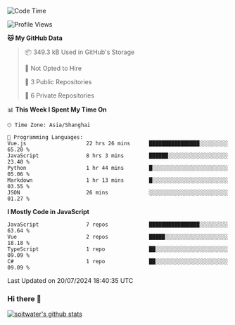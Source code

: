 <!--START_SECTION:waka-->
![Code Time](http://img.shields.io/badge/Code%20Time-3%2C761%20hrs%2049%20mins-blue)

![Profile Views](http://img.shields.io/badge/Profile%20Views-0-blue)

**🐱 My GitHub Data** 

> 📦 349.3 kB Used in GitHub's Storage 
 > 
> 🚫 Not Opted to Hire
 > 
> 📜 3 Public Repositories 
 > 
> 🔑 6 Private Repositories 
 > 
📊 **This Week I Spent My Time On** 

```text
🕑︎ Time Zone: Asia/Shanghai

💬 Programming Languages: 
Vue.js                   22 hrs 26 mins      ████████████████░░░░░░░░░   65.20 % 
JavaScript               8 hrs 3 mins        ██████░░░░░░░░░░░░░░░░░░░   23.40 % 
Python                   1 hr 44 mins        █░░░░░░░░░░░░░░░░░░░░░░░░   05.06 % 
Markdown                 1 hr 13 mins        █░░░░░░░░░░░░░░░░░░░░░░░░   03.55 % 
JSON                     26 mins             ░░░░░░░░░░░░░░░░░░░░░░░░░   01.27 % 
```

**I Mostly Code in JavaScript** 

```text
JavaScript               7 repos             ████████████████░░░░░░░░░   63.64 % 
Vue                      2 repos             █████░░░░░░░░░░░░░░░░░░░░   18.18 % 
TypeScript               1 repo              ██░░░░░░░░░░░░░░░░░░░░░░░   09.09 % 
C#                       1 repo              ██░░░░░░░░░░░░░░░░░░░░░░░   09.09 % 
```




 Last Updated on 20/07/2024 18:40:35 UTC
<!--END_SECTION:waka-->

### Hi there 👋
[![soitwater's github stats](https://github-readme-stats.vercel.app/api?username=soitwater)](https://github.com/soitwater/github-readme-stats)
